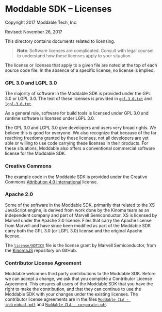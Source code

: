 # Moddable SDK – Licenses
Copyright 2017 Moddable Tech, Inc.

Revised: November 26, 2017

This directory contains documents related to licensing.

> **Note**: Software licenses are complicated. Consult with legal counsel to understand how these licenses apply to your situation.

The license or licenses that apply to a given file are noted at the top of each source code file. In the absence of a specific license, no license is implied.

### GPL 3.0 and LGPL 3.0
The majority of software in the Moddable SDK is provided under the GPL 3.0 or LGPL 3.0. The text of these licenses is provided in [`gpl-3.0.txt`](gpl-3.0.txt) and [`lgpl-3.0.txt`](lgpl-3.0.txt).

As a general rule, software for build tools is licensed under GPL 3.0 and runtime software is licensed under LGPL 3.0.

The GPL 3.0 and LGPL 3.0 give developers and users very broad rights. We believe this is good for everyone. We also recognize that because of the far reaching freedoms granted by these licenses, not all developers are yet able or willing to use code carrying these licenses in their products. For these situations, Moddable also offers a conventional commercial software license for the Moddable SDK.

### Creative Commons
The example code in the Moddable SDK is provided under the Creative Commons [Attribution 4.0 International](https://creativecommons.org/licenses/by/4.0/) license.

### Apache 2.0
Some of the software in the Moddable SDK, primarily that related to the XS JavaScript engine, is derived from work done by the Kinoma team as an independent company and part of Marvell Semiconductor. XS is licensed by Marvell under the Apache 2.0 license. Files that carry the Apache license from Marvell and have since been modified as part of the Moddable SDK carry both the GPL 3.0 (or LGPL 3.0) license and the original Apache license.

The [`license/NOTICE`](NOTICE) file is the license grant by Marvell Semiconductor, from the [KinomaJS](https://github.com/Kinoma/kinomajs/) repository on GitHub.

### Contributor License Agreement
Moddable welcomes third party contributions to the Moddable SDK. Before we can accept a change, we ask that you complete a Contributor License Agreement. This ensures all users of the Moddable SDK that you have the right to make the contribution, and that they can continue to use the Moddable SDK with your changes under the existing licenses. The contributor license agreements are in the files [`Moddable CLA - individual.pdf`](Moddable%20CLA%20-%20individual.pdf) and [`Moddable CLA - corporate.pdf`](Moddable%20CLA%20-%20corporate.pdf).
